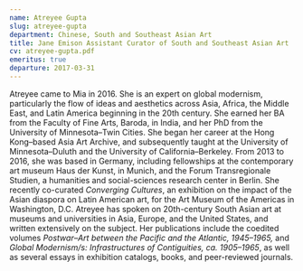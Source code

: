 ```yaml
---
name: Atreyee Gupta
slug: atreyee-gupta
department: Chinese, South and Southeast Asian Art
title: Jane Emison Assistant Curator of South and Southeast Asian Art
cv: atreyee-gupta.pdf
emeritus: true
departure: 2017-03-31
---
```


Atreyee came to Mia in 2016. She is an expert on global modernism, particularly the flow of ideas and aesthetics across Asia, Africa, the Middle East, and Latin America beginning in the 20th century. She earned her BA from the Faculty of Fine Arts, Baroda, in India, and her PhD from the University of Minnesota–Twin Cities. She began her career at the Hong Kong–based Asia Art Archive, and subsequently taught at the University of Minnesota–Duluth and the University of California–Berkeley. From 2013 to 2016, she was based in Germany, including fellowships at the contemporary art museum Haus der Kunst, in Munich, and the Forum Transregionale Studien, a humanities and social-sciences research center in Berlin. She recently co-curated _Converging Cultures_, an exhibition on the impact of the Asian diaspora on Latin American art, for the Art Museum of the Americas in Washington, D.C. Atreyee has spoken on 20th-century South Asian art at museums and universities in Asia, Europe, and the United States, and written extensively on the subject. Her publications include the coedited volumes _Postwar–Art between the Pacific and the Atlantic, 1945–1965,_ and _Global Modernism/s: Infrastructures of Contiguities, ca. 1905–1965_, as well as several essays in exhibition catalogs, books, and peer-reviewed journals.
